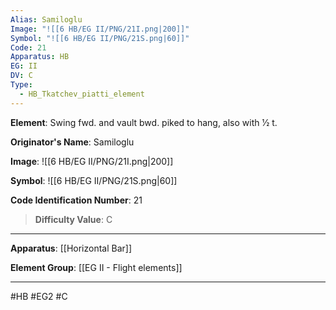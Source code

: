 ```yaml
---
Alias: Samiloglu
Image: "![[6 HB/EG II/PNG/21I.png|200]]"
Symbol: "![[6 HB/EG II/PNG/21S.png|60]]"
Code: 21
Apparatus: HB
EG: II
DV: C
Type:
  - HB_Tkatchev_piatti_element
---
```

**Element**: Swing fwd. and vault bwd. piked to hang, also with 1⁄2 t.

**Originator's Name**: Samiloglu

**Image**:
![[6 HB/EG II/PNG/21I.png|200]]

**Symbol**:
![[6 HB/EG II/PNG/21S.png|60]]

**Code Identification Number**: 21

>**Difficulty Value**: C

___
**Apparatus**: [[Horizontal Bar]]

**Element Group**: [[EG II - Flight elements]]
___
#HB #EG2 #C

